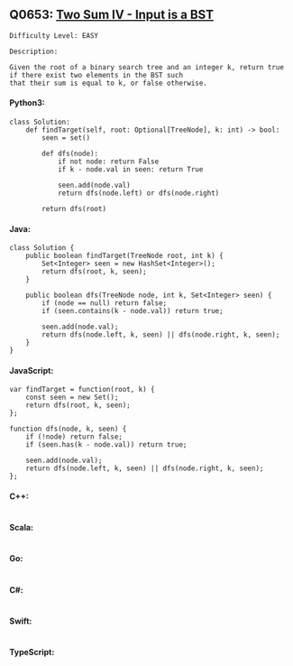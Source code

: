 ## Q0653: [Two Sum IV - Input is a BST](https://leetcode.com/problems/two-sum-iv-input-is-a-bst/)

```
Difficulty Level: EASY
```

```
Description:

Given the root of a binary search tree and an integer k, return true if there exist two elements in the BST such
that their sum is equal to k, or false otherwise.
```

#### Python3:

```
class Solution:
    def findTarget(self, root: Optional[TreeNode], k: int) -> bool:
        seen = set()

        def dfs(node):
            if not node: return False
            if k - node.val in seen: return True

            seen.add(node.val)
            return dfs(node.left) or dfs(node.right)

        return dfs(root)
```

#### Java:

```
class Solution {
    public boolean findTarget(TreeNode root, int k) {
        Set<Integer> seen = new HashSet<Integer>();
        return dfs(root, k, seen);
    }

    public boolean dfs(TreeNode node, int k, Set<Integer> seen) {
        if (node == null) return false;
        if (seen.contains(k - node.val)) return true;

        seen.add(node.val);
        return dfs(node.left, k, seen) || dfs(node.right, k, seen);
    }
}
```

#### JavaScript:

```
var findTarget = function(root, k) {
    const seen = new Set();
    return dfs(root, k, seen);
};

function dfs(node, k, seen) {
    if (!node) return false;
    if (seen.has(k - node.val)) return true;

    seen.add(node.val);
    return dfs(node.left, k, seen) || dfs(node.right, k, seen);
};
```

#### C++:

```

```

#### Scala:

```

```

#### Go:

```

```

#### C#:

```

```

#### Swift:

```

```

#### TypeScript:

```

```